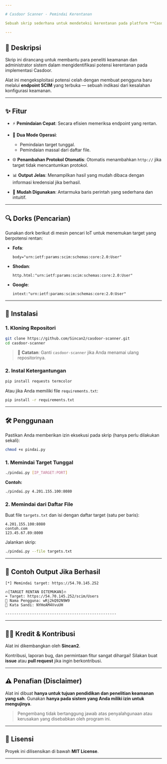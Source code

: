 ```yaml
---

# Casdoor Scanner - Pemindai Kerentanan

Sebuah skrip sederhana untuk mendeteksi kerentanan pada platform **Casdoor** secara otomatis.

---
```


## 📜 Deskripsi

Skrip ini dirancang untuk membantu para peneliti keamanan dan administrator sistem dalam mengidentifikasi potensi kerentanan pada implementasi Casdoor.

Alat ini mengeksploitasi potensi celah dengan membuat pengguna baru melalui **endpoint SCIM** yang terbuka — sebuah indikasi dari kesalahan konfigurasi keamanan.

---

## ✨ Fitur

* ⚡ **Pemindaian Cepat**: Secara efisien memeriksa endpoint yang rentan.
* 🔄 **Dua Mode Operasi**:

  * Pemindaian target tunggal.
  * Pemindaian massal dari daftar file.
* 🌐 **Penambahan Protokol Otomatis**: Otomatis menambahkan `http://` jika target tidak mencantumkan protokol.
* 📊 **Output Jelas**: Menampilkan hasil yang mudah dibaca dengan informasi kredensial jika berhasil.
* 🧾 **Mudah Digunakan**: Antarmuka baris perintah yang sederhana dan intuitif.

---

## 🔍 Dorks (Pencarian)

Gunakan dork berikut di mesin pencari IoT untuk menemukan target yang berpotensi rentan:

* **Fofa**:

  ```
  body="urn:ietf:params:scim:schemas:core:2.0:User"
  ```
* **Shodan**:

  ```
  http.html:"urn:ietf:params:scim:schemas:core:2.0:User"
  ```
* **Google**:

  ```
  intext:"urn:ietf:params:scim:schemas:core:2.0:User"
  ```

---

## 🚀 Instalasi

### 1. Kloning Repositori

```bash
git clone https://github.com/Sincan2/casdoor-scanner.git
cd casdoor-scanner
```

> 📌 **Catatan**: Ganti `casdoor-scanner` jika Anda menamai ulang repositorinya.

### 2. Instal Ketergantungan

```bash
pip install requests termcolor
```

Atau jika Anda memiliki file `requirements.txt`:

```bash
pip install -r requirements.txt
```

---

## 🛠️ Penggunaan

Pastikan Anda memberikan izin eksekusi pada skrip (hanya perlu dilakukan sekali):

```bash
chmod +x pindai.py
```

### 1. Memindai Target Tunggal

```bash
./pindai.py [IP_TARGET:PORT]
```

**Contoh:**

```bash
./pindai.py 4.201.155.100:8080
```

### 2. Memindai dari Daftar File

Buat file `targets.txt` dan isi dengan daftar target (satu per baris):

```
4.201.155.100:8080
contoh.com
123.45.67.89:8000
```

Jalankan skrip:

```bash
./pindai.py --file targets.txt
```

---

## 📌 Contoh Output Jika Berhasil

```
[*] Memindai target: https://54.70.145.252

🔥[TARGET RENTAN DITEMUKAN]🔥
➡️ Target: https://54.70.145.252/scim/Users
💚 Nama Pengguna: wRj2kQ92N9W9
💚 Kata Sandi: NYHeAM4VvuUH

--------------------------------------------------
```

---

## 👨‍💻 Kredit & Kontribusi

Alat ini dikembangkan oleh **Sincan2**.

Kontribusi, laporan bug, dan permintaan fitur sangat dihargai!
Silakan buat **issue** atau **pull request** jika ingin berkontribusi.

---

## ⚠️ Penafian (Disclaimer)

Alat ini dibuat **hanya untuk tujuan pendidikan dan penelitian keamanan yang sah**.
Gunakan **hanya pada sistem yang Anda miliki izin untuk mengujinya**.

> Pengembang tidak bertanggung jawab atas penyalahgunaan atau kerusakan yang disebabkan oleh program ini.

---

## 📄 Lisensi

Proyek ini dilisensikan di bawah **MIT License**.

---
